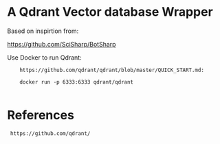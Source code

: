 # A Qdrant Vector database Wrapper 

Based on inspirtion from:

https://github.com/SciSharp/BotSharp


Use Docker to run Qdrant:

```
    https://github.com/qdrant/qdrant/blob/master/QUICK_START.md:

    docker run -p 6333:6333 qdrant/qdrant
    
```

# References
     https://github.com/qdrant/

